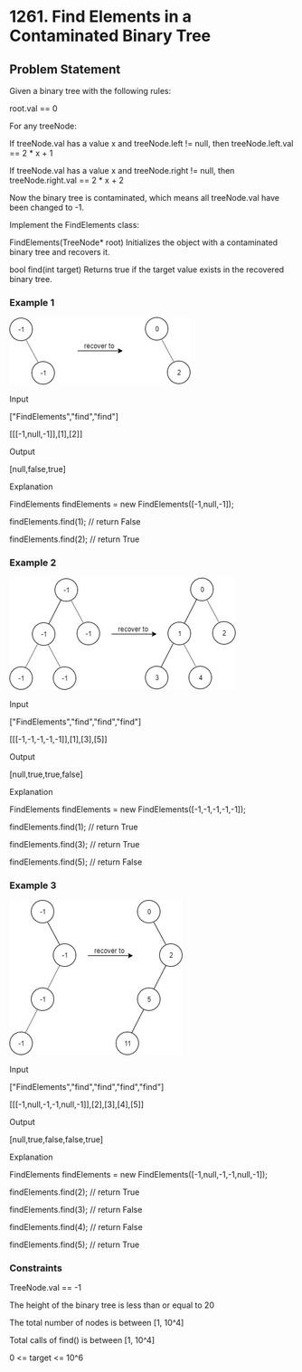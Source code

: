 # 1261. Find Elements in a Contaminated Binary Tree

## Problem Statement

Given a binary tree with the following rules:

root.val == 0

For any treeNode:

If treeNode.val has a value x and treeNode.left != null, then treeNode.left.val == 2 * x + 1

If treeNode.val has a value x and treeNode.right != null, then treeNode.right.val == 2 * x + 2

Now the binary tree is contaminated, which means all treeNode.val have been changed to -1.

Implement the FindElements class:

FindElements(TreeNode* root) Initializes the object with a contaminated binary tree and recovers it.

bool find(int target) Returns true if the target value exists in the recovered binary tree.

### Example 1

![Alt text](./Example-1.jpg)

Input

["FindElements","find","find"]

[[[-1,null,-1]],[1],[2]]

Output

[null,false,true]

Explanation

FindElements findElements = new FindElements([-1,null,-1]);

findElements.find(1); // return False

findElements.find(2); // return True

### Example 2

![Alt text](./Example-2.jpg)

Input

["FindElements","find","find","find"]

[[[-1,-1,-1,-1,-1]],[1],[3],[5]]

Output

[null,true,true,false]

Explanation

FindElements findElements = new FindElements([-1,-1,-1,-1,-1]);

findElements.find(1); // return True

findElements.find(3); // return True

findElements.find(5); // return False

### Example 3

![Alt text](./Example-3.jpg)

Input

["FindElements","find","find","find","find"]

[[[-1,null,-1,-1,null,-1]],[2],[3],[4],[5]]

Output

[null,true,false,false,true]

Explanation

FindElements findElements = new FindElements([-1,null,-1,-1,null,-1]);

findElements.find(2); // return True

findElements.find(3); // return False

findElements.find(4); // return False

findElements.find(5); // return True

### Constraints

TreeNode.val == -1

The height of the binary tree is less than or equal to 20

The total number of nodes is between [1, 10^4]

Total calls of find() is between [1, 10^4]

0 <= target <= 10^6
